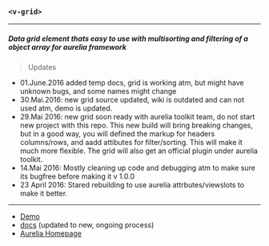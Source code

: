 ### `<v-grid>`
----------------------------------

##### Data grid element thats easy to use with multisorting and filtering of a object array for aurelia framework

> Updates

* 01.June.2016 added temp docs, grid is working atm, but might have unknown bugs, and some names might change
* 30.Mai.2016: new grid source updated, wiki is outdated and can not used atm, demo is updated.
* 29.Mai 2016: new grid soon ready with aurelia toolkit team, do not start new project with this repo. This new build will bring breaking changes, but in a good way, you will defined the markup for headers columns/rows, and aadd attibutes for filter/sorting. This will make it much more flexible. The grid will also get an official plugin under aurelia toolkit.
* 14.Mai 2016: Mostly cleaning up code and debugging atm to make sure its bugfree before making it v 1.0.0
* 23 April 2016: Stared rebuilding to use aurelia attrbutes/viewslots to make it better.

---

* [Demo](http://vegarringdal.github.io/vGrid/demo/)
* [docs]([docs](https://www.gitbook.com/book/vegarringdal/v-grid-dev/details)) (updated to new, ongoing process)
* [Aurelia Homepage](http://aurelia.io/)
